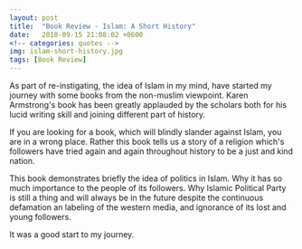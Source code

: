 ```yaml
---
layout: post
title:  "Book Review - Islam: A Short History"
date:   2018-09-15 21:08:02 +0600
<!-- categories: quotes -->
img: islam-short-history.jpg
tags: [Book Review]
---
```


As part of re-instigating, the idea of Islam in my mind, have started my journey with some books from the non-muslim viewpoint. Karen Armstrong's book has been greatly applauded by the scholars both for his lucid writing skill and joining different part of history. 


If you are looking for a book, which will blindly slander against Islam, you are in a wrong place. Rather this book tells us a story of a religion which's followers have tried again and again throughout history to be a just and kind nation. 


This book demonstrates briefly the idea of politics in Islam. Why it has so much importance to the people of its followers. Why Islamic Political Party is still a thing and will always be in the future despite the continuous defamation an labeling of the western media, and ignorance of its lost and young followers. 


It was a good start to my journey.
